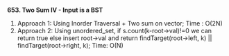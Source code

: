 **653. Two Sum IV - Input is a BST**
1. Approach 1: Using Inorder Traversal + Two sum on vector; Time : O(2N)
2. Approach 2: Using unordered_set, if s.count(k-root->val)!=0 we can return true else insert root->val and return findTarget(root->left, k) || findTarget(root->right, k); Time: O(N)